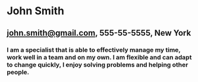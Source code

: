 # John Smith
## john.smith@gmail.com, 555-55-5555, New York
### I am a specialist that is able to effectively manage my time, work well in a team and on my own. I am flexible and can adapt to change quickly, I enjoy solving problems and helping other people.